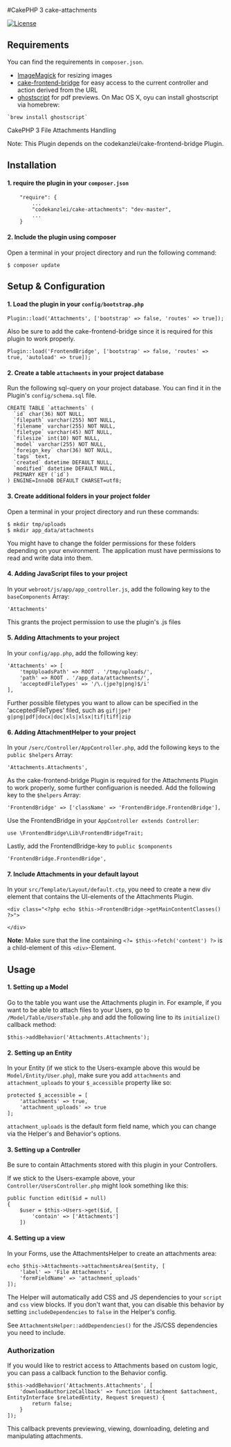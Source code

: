 #CakePHP 3 cake-attachments

[![License](https://img.shields.io/badge/license-MIT-brightgreen.svg?style=flat-square)](LICENSE.txt)

## Requirements

You can find the requirements in `composer.json`.

- [ImageMagick](http://www.imagemagick.org/script/binary-releases.php) for resizing images
- [cake-frontend-bridge](https://github.com/scherersoftware/cake-frontend-bridge) for easy access to the current controller and action derived from the URL
- [ghostscript](http://ghostscript.com/download/) for pdf previews. On Mac OS X, oyu can install ghostscript via homebrew:
 
 ```
 `brew install ghostscript`
 ```

CakePHP 3 File Attachments Handling

Note: This Plugin depends on the codekanzlei/cake-frontend-bridge Plugin.

## Installation

#### 1. require the plugin in your `composer.json`

		"require": {
			...
			"codekanzlei/cake-attachments": "dev-master",
			...
		}
		
#### 2. Include the plugin using composer

Open a terminal in your project directory and run the following command:

	$ composer update

## Setup & Configuration

#### 1. Load the plugin in your `config/bootstrap.php`

	Plugin::load('Attachments', ['bootstrap' => false, 'routes' => true]);
		
Also be sure to add the cake-frontend-bridge since it is required for this plugin to work properly.

	Plugin::load('FrontendBridge', ['bootstrap' => false, 'routes' => true, 'autoload' => true]);
		
#### 2. Create a table `attachments` in your project database

Run the following sql-query on your project database. You can find it in the Plugin's `config/schema.sql` file.

	CREATE TABLE `attachments` (
	  `id` char(36) NOT NULL,
	  `filepath` varchar(255) NOT NULL,
	  `filename` varchar(255) NOT NULL,
	  `filetype` varchar(45) NOT NULL,
	  `filesize` int(10) NOT NULL,
	  `model` varchar(255) NOT NULL,
	  `foreign_key` char(36) NOT NULL,
	  `tags` text,
	  `created` datetime DEFAULT NULL,
	  `modified` datetime DEFAULT NULL,
	  PRIMARY KEY (`id`)
	) ENGINE=InnoDB DEFAULT CHARSET=utf8;

#### 3. Create additional folders in your project folder

Open a terminal in your project directory and run these commands:

	$ mkdir tmp/uploads
	$ mkdir app_data/attachments
	
You might have to change the folder permissions for these folders depending on your environment. The application must have permissions to read and write data into them.

#### 4. Adding JavaScript files to your project

In your `webroot/js/app/app_controller.js`, add the following key to the `baseComponents` Array:

	'Attachments'

This grants the project permission to use the plugin's .js files

#### 5. Adding Attachments to your project

In your `config/app.php`, add the following key:

    'Attachments' => [
        'tmpUploadsPath' => ROOT . '/tmp/uploads/',
        'path' => ROOT . '/app_data/attachments/',
        'acceptedFileTypes' => '/\.(jpe?g|png)$/i'
    ],

Further possible filetypes you want to allow can be specified in the 'acceptedFileTypes' filed, such as `gif|jpe?g|png|pdf|docx|doc|xls|xlsx|tif|tiff|zip`

#### 6. Adding AttachmentHelper to your project

In your `/serc/Controller/AppController.php`, add the following keys to the `public $helpers` Array:

	'Attachments.Attachments',

As the cake-frontend-bridge Plugin is required for the Attachments Plugin to work properly, some further configuarion is needed. Add the following key to the `$helpers` Array:

	'FrontendBridge' => ['className' => 'FrontendBridge.FrontendBridge'],

Use the FrontendBridge in your `AppController extends Controller`:

	use \FrontendBridge\Lib\FrontendBridgeTrait;

Lastly, add the FrontendBridge-key to `public $components`

	'FrontendBridge.FrontendBridge',

	
#### 7. Include Attachments in your default layout

In your `src/Template/Layout/default.ctp`, you need to create a new div element that contains the UI-elements of the Attachments Plugin.

	<div class="<?php echo $this->FrontendBridge->getMainContentClasses() ?>">

	</div>
	
**Note:** Make sure that the line containing `<?= $this->fetch('content') ?>` is a child-element of this `<div>`-Element.

## Usage

 	
#### 1. Setting up a Model

Go to the table you want use the Attachments plugin in. For example, if you want to be able to attach files to your Users, go to `/Model/Table/UsersTable.php` and add the following line to its `initialize()` callback method:

    $this->addBehavior('Attachments.Attachments');
    
#### 2. Setting up an Entity

In your Entity (if we stick to the Users-example above this would be `Model/Entity/User.php`), make sure you add `attachments` and `attachment_uploads` to your `$_accessible` property like so:

    protected $_accessible = [
        'attachments' => true,
        'attachment_uploads' => true
    ];

`attachment_uploads` is the default form field name, which you can change via the Helper's and Behavior's options.

#### 3. Setting up a Controller

Be sure to contain Attachments stored with this plugin in your Controllers.

If we stick to the Users-example above, your `Controller/UsersController.php` might look something like this:

	public function edit($id = null)
    {
        $user = $this->Users->get($id, [
            'contain' => ['Attachments']
        ])

#### 4. Setting up a view

In your Forms, use the AttachmentsHelper to create an attachments area:

    echo $this->Attachments->attachmentsArea($entity, [
        'label' => 'File Attachments',
        'formFieldName' => 'attachment_uploads'
    ]);

The Helper will automatically add CSS and JS dependencies to your `script` and `css` view blocks. If you don't
want that, you can disable this behavior by setting `includeDependencies` to `false` in the Helper's config.

See `AttachmentsHelper::addDependencies()` for the JS/CSS dependencies you need to include.

### Authorization

If you would like to restrict access to Attachments based on custom logic, you can pass a callback function to the Behavior config.

    $this->addBehavior('Attachments.Attachments', [
        'downloadAuthorizeCallback' => function (Attachment $attachment, EntityInterface $relatedEntity, Request $request) {
            return false;
        }
    ]);

This callback prevents previewing, viewing, downloading, deleting and manipulating attachments.